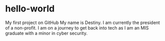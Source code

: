 # hello-world
My first project on GitHub
My name is Destiny. I am currently the president of a non-profit. I am on a journey to get back into tech as I am an MIS graduate with a minor in cyber security.
